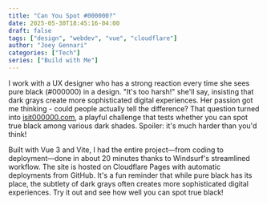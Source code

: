 ```yaml
---
title: "Can You Spot #000000?"
date: 2025-05-30T18:45:16-04:00
draft: false
tags: ["design", "webdev", "vue", "cloudflare"]
author: "Joey Gennari"
categories: ["Tech"]
series: ["Build with Me"]
---
```


I work with a UX designer who has a strong reaction every time she sees pure black (#000000) in a design. "It's too harsh!" she'll say, insisting that dark grays create more sophisticated digital experiences. Her passion got me thinking - could people actually tell the difference? That question turned into [isit000000.com](https://isit000000.com), a playful challenge that tests whether you can spot true black among various dark shades. Spoiler: it's much harder than you'd think!

Built with Vue 3 and Vite, I had the entire project—from coding to deployment—done in about 20 minutes thanks to Windsurf's streamlined workflow. The site is hosted on Cloudflare Pages with automatic deployments from GitHub. It's a fun reminder that while pure black has its place, the subtlety of dark grays often creates more sophisticated digital experiences. Try it out and see how well you can spot true black!
